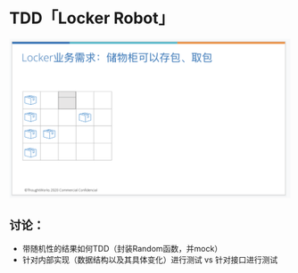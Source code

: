 # TDD「Locker Robot」

![locker](./doc/locker.png)


## 讨论：
- 带随机性的结果如何TDD（封装Random函数，并mock）
- 针对内部实现（数据结构以及其具体变化）进行测试 vs 针对接口进行测试
